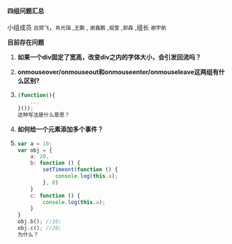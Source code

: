 #### 四组问题汇总 

小组成员 `吕赟飞`，`肖光瑞` ,`王鹏` , `谢鑫鹏` ,`祖莹` ,`郭森` ,组长 `谢宇航`

**目前存在问题**

1. **如果一个div固定了宽高，改变div之内的字体大小，会引发回流吗？**

2. **onmouseover/onmouseout和onmouseenter/onmouseleave这两组有什么区别?**

3. ```javascript
   (function(){ 
       ...
   }());
   这种写法是什么意思？
   ```

4. **如何给一个元素添加多个事件？**

5. ```javascript
   var a = 10;
   var obj = {
       a: 20,
       b: function () {
           setTimeont(function () {
               console.log(this.a);
           }, 0)
       }
       c: function () {
           console.log(this.a);
       }
   }
   obj.b(); //10;
   obj.c(); //20;
   为什么？
   ```
